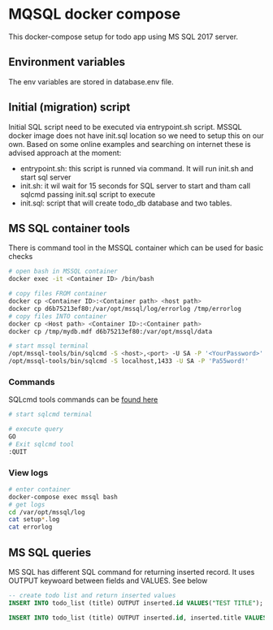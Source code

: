 # MQSQL docker compose

This docker-compose setup for todo app using MS SQL 2017 server.

## Environment variables

The env variables are stored in database.env file.

## Initial (migration) script

Initial SQL script need to be executed via entrypoint.sh script. MSSQL docker image does not have init.sql location so we need to setup this on our own. Based on some online examples and searching on internet these is advised approach at the moment:

- entrypoint.sh: this script is runned via command. It will run init.sh and start sql server
- init.sh: it wil wait for 15 seconds for SQL server to start and tham call sqlcmd passing init.sql script to execute
- init.sql: script that will create todo_db database and two tables.

## MS SQL container tools

There is command tool in the MSSQL container which can be used for basic checks

```bash
# open bash in MSSQL container
docker exec -it <Container ID> /bin/bash

# copy files FROM container
docker cp <Container ID>:<Container path> <host path>
docker cp d6b75213ef80:/var/opt/mssql/log/errorlog /tmp/errorlog
# copy files INTO container
docker cp <Host path> <Container ID>:<Container path>
docker cp /tmp/mydb.mdf d6b75213ef80:/var/opt/mssql/data

# start mssql terminal
/opt/mssql-tools/bin/sqlcmd -S <host>,<port> -U SA -P '<YourPassword>'
/opt/mssql-tools/bin/sqlcmd -S localhost,1433 -U SA -P 'Pa55word!'

```

### Commands

SQLcmd tools commands can be [found here](https://docs.microsoft.com/en-us/sql/tools/sqlcmd-utility?view=sql-server-ver15#sqlcmd-commands)

```bash
# start sqlcmd terminal

# execute query
GO
# Exit sqlcmd tool
:QUIT

```

### View logs

```bash
# enter container
docker-compose exec mssql bash
# get logs
cd /var/opt/mssql/log
cat setup*.log
cat errorlog
```

## MS SQL queries

MS SQL has different SQL command for returning inserted record. It uses OUTPUT keywoard between fields and VALUES. See below

```sql
-- create todo list and return inserted values
INSERT INTO todo_list (title) OUTPUT inserted.id VALUES("TEST TITLE");

INSERT INTO todo_list (title) OUTPUT inserted.id, inserted.title VALUES("Todo list title added from TESTING");
```
